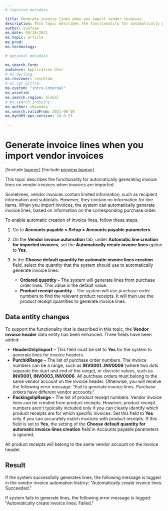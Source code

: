 ```yaml
---
# required metadata

title: Generate invoice lines when you import vendor invoices
description: This topic describes the functionality for automatically generating invoice lines on vendor invoices when invoices are imported.
author: sunfzam
ms.date: 09/10/2021
ms.topic: article
ms.prod: 
ms.technology: 

# optional metadata

ms.search.form:  
audience: Application User
# ms.devlang: 
ms.reviewer: roschlom
# ms.tgt_pltfrm: 
ms.custom: "intro-internal"
ms.assetid: 
ms.search.region: Global
# ms.search.industry: 
ms.author: shpandey
ms.search.validFrom: 2021-08-30
ms.dyn365.ops.version: 10.0.23

---
```


# Generate invoice lines when you import vendor invoices

[!include [banner](../includes/banner.md)]
[!include [preview banner](../includes/preview-banner.md)]

This topic describes the functionality for automatically generating invoice lines on vendor invoices when invoices are imported.

Sometimes, vendor invoices contain limited information, such as recipient information and subtotals. However, they contain no information for line items. When you import invoices, the system can automatically generate invoice lines, based on information on the corresponding purchase order.

To enable automatic creation of invoice lines, follow these steps.

1.	Go to **Accounts payable \> Setup \> Accounts payable parameters**.
2.	On the **Vendor invoice automation** tab, under **Automatic line creation for imported invoices**, set the **Automatically create invoice lines** option to **Yes**. 
4.	In the **Choose default quantity for automatic invoice lines creation** field, select the quantity that the system should use to automatically generate invoice lines:

    - **Ordered quantity** – The system will generate lines from purchase order lines. This value is the default value.
    - **Product receipt quantity** – The system will use purchase order numbers to find the relevant product receipts. It will then use the product receipt quantities to generate invoice lines.

## Data entity changes

To support the functionality that is described in this topic, the **Vendor invoice header** data entity has been enhanced. Three fields have been added:

- **HeaderOnlyImport** – This field must be set to **Yes** for the system to generate lines for invoice headers.
- **PurchIdRange** – The list of purchase order numbers. The invoice numbers can be a range, such as **INV0001..INV0009** (where two dots separate the start and end of the range), or discrete values, such as **INV0001, INV0003, INV0006**. All purchase orders must belong to the same vendor account on the invoice header. Otherwise, you will receive the following error message: "Fail to generate invoice lines. Purchase orders have different vendor accounts."
- **PackingslipRange** – The list of product receipt numbers. Vendor invoice lines can be created from product receipts. However, product receipt numbers aren't typically included only if you can clearly identify which product receipts are for which specific invoices. Set this field to **Yes** only if you can accurately match invoices with product receipts. If this field is set to **Yes**, the setting of the **Choose default quantity for automatic invoice lines creation** field in Accounts payable parameters is ignored.

All product receipts will belong to the same vendor account on the invoice header.

## Result

If the system successfully generates lines, the following message is logged in the vendor invoice automation history: "Automatically create invoice lines: Succeeded."

If system fails to generate lines, the following error message is logged: "Automatically create invoice lines: Failed."

